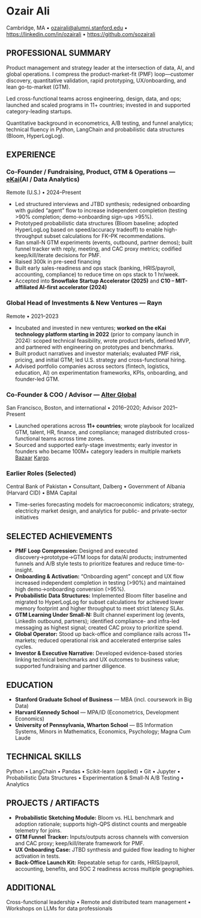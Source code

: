 # Ozair Ali
Cambridge, MA • ozairali@alumni.stanford.edu • https://linkedin.com/in/ozairali • https://github.com/sozairali

## PROFESSIONAL SUMMARY
Product management and strategy leader at the intersection of data, AI, and global operations. I compress the product-market-fit (PMF) loop—customer discovery, quantitative validation, rapid prototyping, UX/onboarding, and lean go-to-market (GTM).

Led cross-functional teams across engineering, design, data, and ops; launched and scaled programs in 11+ countries; invested in and supported category-leading startups. 

Quantitative background in econometrics, A/B testing, and funnel analytics; technical fluency in Python, LangChain and probabilistic data structures (Bloom, HyperLogLog).

## EXPERIENCE

### Co-Founder / Fundraising, Product, GTM & Operations — [eKai](https://ekai.ai)(AI / Data Analytics)
Remote (U.S.) • 2024–Present
- Led structured interviews and JTBD synthesis; redesigned onboarding with guided “agent” flow to increase independent completion (testing >90% completion; demo→onboarding sign-ups >95%).
- Prototyped probabilistic data structures (Bloom baseline; adopted HyperLogLog based on speed/accuracy tradeoff) to enable high-throughput subset calculations for FK–PK recommendations.
- Ran small-N GTM experiments (events, outbound, partner demos); built funnel tracker with reply, meeting, and CAC proxy metrics; codified keep/kill/iterate decisions for PMF.
- Raised 300k in pre-seed financing
- Built early sales-readiness and ops stack (banking, HRIS/payroll, accounting, compliance) to reduce time on ops stack to 1 hr/week.
- Accepted into **Snowflake Startup Accelerator (2025)** and **C10 – MIT-affiliated AI-first accelerator (2024)**

### Global Head of Investments & New Ventures — Rayn
Remote • 2021–2023
- Incubated and invested in new ventures; **worked on the eKai technology platform starting in 2022** (prior to company launch in 2024): scoped technical feasibility, wrote product briefs, defined MVP, and partnered with engineering on prototypes and benchmarks.
- Built product narratives and investor materials; evaluated PMF risk, pricing, and initial GTM; led U.S. strategy and cross-functional hiring.
- Advised portfolio companies across sectors (fintech, logistics, education, AI) on experimentation frameworks, KPIs, onboarding, and founder-led GTM.

### Co-Founder & COO / Advisor — [Alter Global](https://alter.vc)
San Francisco, Boston, and international • 2016–2020; Advisor 2021–Present
- Launched operations across **11+ countries**; wrote playbook for localized GTM, talent, HR, finance, and compliance; managed distributed cross-functional teams across time zones.
- Sourced and supported early-stage investments; early investor in founders who became 100M+ category leaders in multiple markets [Bazaar](https://www.bazaartech.com/) [Kargo](https://www.kargo.tech/en).

### Earlier Roles (Selected)
Central Bank of Pakistan • Consultant, Dalberg • Government of Albania (Harvard CID) • BMA Capital  
- Time-series forecasting models for macroeconomic indicators; strategy, electricity market design, and analytics for public- and private-sector initiatives

## SELECTED ACHIEVEMENTS
- **PMF Loop Compression:** Designed and executed discovery→prototype→GTM loops for data/AI products; instrumented funnels and A/B style tests to prioritize features and reduce time-to-insight.
- **Onboarding & Activation:** “Onboarding agent” concept and UX flow increased independent completion in testing (>90%) and maintained high demo→onboarding conversion (>95%).
- **Probabilistic Data Structures:** Implemented Bloom filter baseline and migrated to HyperLogLog for subset calculations for achieved lower memory footprint and higher throughput to meet strict latency SLAs.
- **GTM Learning Under Small-N:** Built channel experiment log (events, LinkedIn outbound, partners); identified compliance- and infra-led messaging as highest signal; created CAC proxy to prioritize spend.
- **Global Operator:** Stood up back-office and compliance rails across 11+ markets; reduced operational risk and accelerated enterprise sales cycles.
- **Investor & Executive Narrative:** Developed evidence-based stories linking technical benchmarks and UX outcomes to business value; supported fundraising and partner diligence.

## EDUCATION
- **Stanford Graduate School of Business** — MBA (incl. coursework in Big Data) 
- **Harvard Kennedy School** — MPA/ID (Econometrics, Development Economics)  
- **University of Pennsylvania, Wharton School** — BS Information Systems, Minors in Mathematics, Economics, Psychology; Magna Cum Laude

## TECHNICAL SKILLS
Python • LangChain • Pandas • Scikit-learn (applied) • Git • Jupyter • Probabilistic Data Structures • Experimentation & Small-N A/B Testing • Analytics

## PROJECTS / ARTIFACTS
- **Probabilistic Sketching Module:** Bloom vs. HLL benchmark and adoption rationale; supports high-QPS distinct counts and mergeable telemetry for joins.
- **GTM Funnel Tracker:** Inputs/outputs across channels with conversion and CAC proxy; keep/kill/iterate framework for PMF.
- **UX Onboarding Case:** JTBD synthesis and guided flow leading to higher activation in tests.
- **Back-Office Launch Kit:** Repeatable setup for cards, HRIS/payroll, accounting, benefits, and SOC 2 readiness across multiple geographies.

## ADDITIONAL
Cross-functional leadership • Remote and distributed team management • Workshops on LLMs for data professionals
